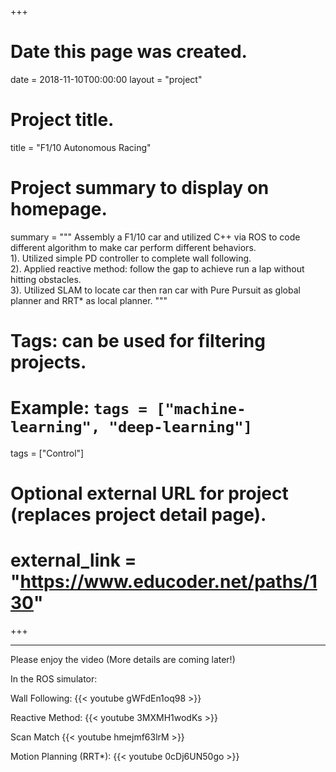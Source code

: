 +++
# Date this page was created.
date = 2018-11-10T00:00:00
layout = "project"

# Project title.
title = "F1/10 Autonomous Racing"

# Project summary to display on homepage.
summary = """
Assembly a F1/10 car and utilized C++ via ROS to code different algorithm to make car perform different behaviors.<br> 
 1). Utilized simple PD controller to complete wall following.<br>
 2). Applied reactive method: follow the gap to achieve run a lap without hitting obstacles.<br>
 3). Utilized SLAM to locate car then ran car with Pure Pursuit as global planner and RRT* as local planner.
 """

# Tags: can be used for filtering projects.
# Example: `tags = ["machine-learning", "deep-learning"]`
tags = ["Control"]

# Optional external URL for project (replaces project detail page).
# external_link = "https://www.educoder.net/paths/130"
+++

---
Please enjoy the video (More details are coming later!)<br>

In the ROS simulator:

Wall Following:
{{< youtube gWFdEn1oq98 >}}

Reactive Method:
{{< youtube 3MXMH1wodKs >}}

Scan Match
{{< youtube hmejmf63lrM >}}

Motion Planning (RRT*):
{{< youtube 0cDj6UN50go >}}
